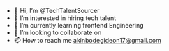- 👋 Hi, I’m @TechTalentSourcer
- 👀 I’m interested in hiring tech talent
- 🌱 I’m currently learning frontend Engineering
- 💞️ I’m looking to collaborate on 
- 📫 How to reach me akinbodegideon17@gmail.com

<!---
TechTalentSourcer/TechTalentSourcer is a ✨ special ✨ repository because its `README.md` (this file) appears on your GitHub profile.
You can click the Preview link to take a look at your changes.
--->

